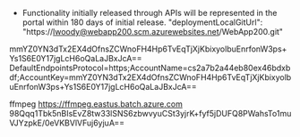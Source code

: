 - Functionality initially released through APIs will be represented in the portal within 180 days of initial release.
"deploymentLocalGitUrl": "https://lwoody@webapp200.scm.azurewebsites.net/WebApp200.git"

mmYZ0YN3dTx2EX4dOfnsZCWnoFH4Hp6TvEqTjXjKbixyolbuEnrfonW3ps+Ys1S6E0Y17jgLcH6oQaLaJBxJcA==
DefaultEndpointsProtocol=https;AccountName=cs2a7b2a44eb80ex46bdxbdf;AccountKey=mmYZ0YN3dTx2EX4dOfnsZCWnoFH4Hp6TvEqTjXjKbixyolbuEnrfonW3ps+Ys1S6E0Y17jgLcH6oQaLaJBxJcA==

ffmpeg
https://ffmpeg.eastus.batch.azure.com
98Qqq1Tbk5nBIsEvZ8tw33lSNS6zbwvyuCSt3yjrK+fyf5jDUFQ8PWahsTo1muVJYzpkE/0eVKBVlVFuj6yjuA==